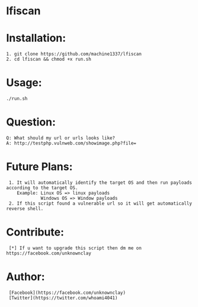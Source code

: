 # lfiscan

# Installation:
    1. git clone https://github.com/machine1337/lfiscan
    2. cd lfiscan && chmod +x run.sh
  
# Usage:
    ./run.sh
    
# Question:
    Q: What should my url or urls looks like?
    A: http://testphp.vulnweb.com/showimage.php?file=
   
# Future Plans:
     1. It will automatically identify the target OS and then run payloads according to the target OS.
        Example: Linux OS => linux payloads
                 Windows OS => Window payloads
     2. If this script found a vulnerable url so it will get automatically reverse shell.
     
# Contribute:
     [*] If u want to upgrade this script then dm me on https://facebook.com/unknownclay
     
# Author:
     [Facebook](https://facebook.com/unknownclay)
     [Twitter](https://twitter.com/whoami4041)
